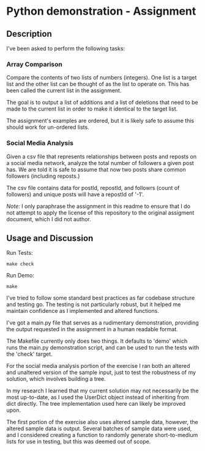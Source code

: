# Python demonstration - Assignment

## Description

I've been asked to perform the following tasks:

### Array Comparison

Compare the contents of two lists of numbers (integers). One list is a target
list and the other list can be thought of as the list to operate on. This has
been called the current list in the assignment.

The goal is to output a list of additions and a list of deletions that need to
be made to the current list in order to make it identical to the target list.

The assignment's examples are ordered, but it is likely safe to assume this
should work for un-ordered lists.

### Social Media Analysis

Given a csv file that represents relationships between posts and reposts on a
social media network, analyze the total number of followers a given post has. We
are told it is safe to assume that now two posts share common followers
(including reposts.)

The csv file contains data for postId, repostId, and followrs (count of
followers) and unique posts will have a repostId of '-1'.

*Note:* I only paraphrase the assignment in this readme to ensure that I do not
attempt to apply the license of this repository to the original assigment
document, which I did not author.

## Usage and Discussion

Run Tests:

```
make check
```

Run Demo:

```
make
```

I've tried to follow some standard best practices as far codebase structure and
testing go. The testing is not particularly robust, but it helped me maintain
confidence as I implemented and altered functions.

I've got a main.py file that serves as a rudimentary demonstration, providing
the output requested in the assignment in a human readable format.

The Makefile currently only does two things. It defaults to 'demo' which runs
the main.py demonstration script, and can be used to run the tests with the
'check' target.

For the social media analysis portion of the exercise I ran both an altered and
unaltered version of the sample input, just to test the robustness of my
solution, which involves building a tree.

In my research I learned that my current solution may not necessarily be the most
up-to-date, as I used the UserDict object instead of inheriting from dict
directly. The tree implementation used here can likely be improved upon.

The first portion of the exercise also uses altered sample data, however, the
altered sample data is output. Several batches of sample data were used, and I
considered creating a function to randomly generate short-to-medium lists for
use in testing, but this was deemed out of scope.
